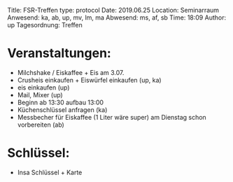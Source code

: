Title: FSR-Treffen
type: protocol
Date: 2019.06.25
Location: Seminarraum
Anwesend: ka, ab, up, mv, lm, ma
Abwesend: ms, af, sb
Time: 18:09
Author: up
Tagesordnung: Treffen

# Veranstaltungen:
- Milchshake / Eiskaffee + Eis am 3.07.
- Crusheis einkaufen + Eiswürfel einkaufen (up, ka)
- eis einkaufen (up)
- Mail, Mixer (up) 
- Beginn ab 13:30 aufbau 13:00
- Küchenschlüssel anfragen (ka)
- Messbecher für Eiskaffee (1 Liter wäre super) am Dienstag schon vorbereiten (ab)

# Schlüssel:
- Insa Schlüssel + Karte